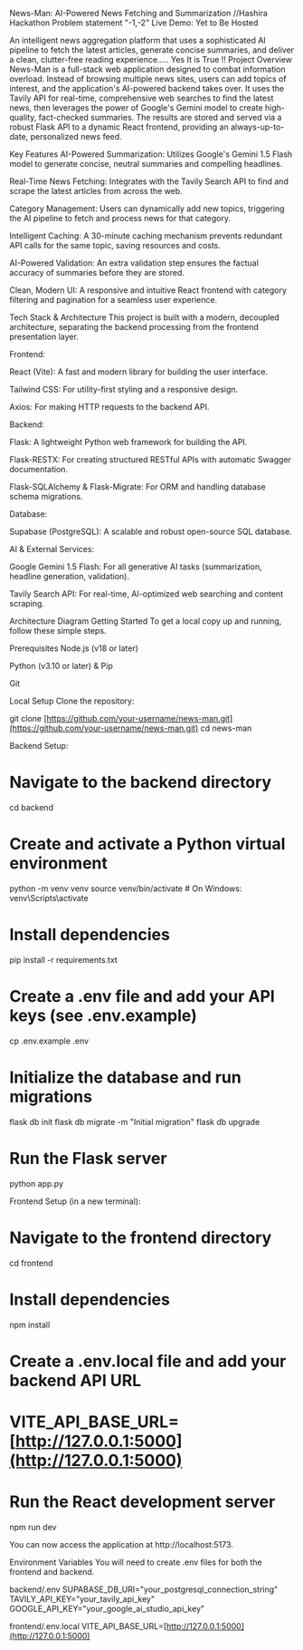 News-Man: AI-Powered News Fetching and Summarization
//Hashira Hackathon Problem statement  "-1,-2" 
Live Demo: Yet to Be Hosted

An intelligent news aggregation platform that uses a sophisticated AI pipeline to fetch the latest articles, generate concise summaries, and deliver a clean, clutter-free reading experience.....
Yes It is True !!
Project Overview
News-Man is a full-stack web application designed to combat information overload. Instead of browsing multiple news sites, users can add topics of interest, and the application's AI-powered backend takes over. It uses the Tavily API for real-time, comprehensive web searches to find the latest news, then leverages the power of Google's Gemini model to create high-quality, fact-checked summaries. The results are stored and served via a robust Flask API to a dynamic React frontend, providing an always-up-to-date, personalized news feed.

Key Features
AI-Powered Summarization: Utilizes Google's Gemini 1.5 Flash model to generate concise, neutral summaries and compelling headlines.

Real-Time News Fetching: Integrates with the Tavily Search API to find and scrape the latest articles from across the web.

Category Management: Users can dynamically add new topics, triggering the AI pipeline to fetch and process news for that category.

Intelligent Caching: A 30-minute caching mechanism prevents redundant API calls for the same topic, saving resources and costs.

AI-Powered Validation: An extra validation step ensures the factual accuracy of summaries before they are stored.

Clean, Modern UI: A responsive and intuitive React frontend with category filtering and pagination for a seamless user experience.

Tech Stack & Architecture
This project is built with a modern, decoupled architecture, separating the backend processing from the frontend presentation layer.

Frontend:

React (Vite): A fast and modern library for building the user interface.

Tailwind CSS: For utility-first styling and a responsive design.

Axios: For making HTTP requests to the backend API.

Backend:

Flask: A lightweight Python web framework for building the API.

Flask-RESTX: For creating structured RESTful APIs with automatic Swagger documentation.

Flask-SQLAlchemy & Flask-Migrate: For ORM and handling database schema migrations.

Database:

Supabase (PostgreSQL): A scalable and robust open-source SQL database.

AI & External Services:

Google Gemini 1.5 Flash: For all generative AI tasks (summarization, headline generation, validation).

Tavily Search API: For real-time, AI-optimized web searching and content scraping.

Architecture Diagram
Getting Started
To get a local copy up and running, follow these simple steps.

Prerequisites
Node.js (v18 or later)

Python (v3.10 or later) & Pip

Git

Local Setup
Clone the repository:

git clone [https://github.com/your-username/news-man.git](https://github.com/your-username/news-man.git)
cd news-man

Backend Setup:

# Navigate to the backend directory
cd backend

# Create and activate a Python virtual environment
python -m venv venv
source venv/bin/activate  # On Windows: venv\Scripts\activate

# Install dependencies
pip install -r requirements.txt

# Create a .env file and add your API keys (see .env.example)
cp .env.example .env

# Initialize the database and run migrations
flask db init
flask db migrate -m "Initial migration"
flask db upgrade

# Run the Flask server
python app.py

Frontend Setup (in a new terminal):

# Navigate to the frontend directory
cd frontend

# Install dependencies
npm install

# Create a .env.local file and add your backend API URL
# VITE_API_BASE_URL=[http://127.0.0.1:5000](http://127.0.0.1:5000)

# Run the React development server
npm run dev

You can now access the application at http://localhost:5173.

Environment Variables
You will need to create .env files for both the frontend and backend.

backend/.env
SUPABASE_DB_URI="your_postgresql_connection_string"
TAVILY_API_KEY="your_tavily_api_key"
GOOGLE_API_KEY="your_google_ai_studio_api_key"

frontend/.env.local
VITE_API_BASE_URL=[http://127.0.0.1:5000](http://127.0.0.1:5000)
